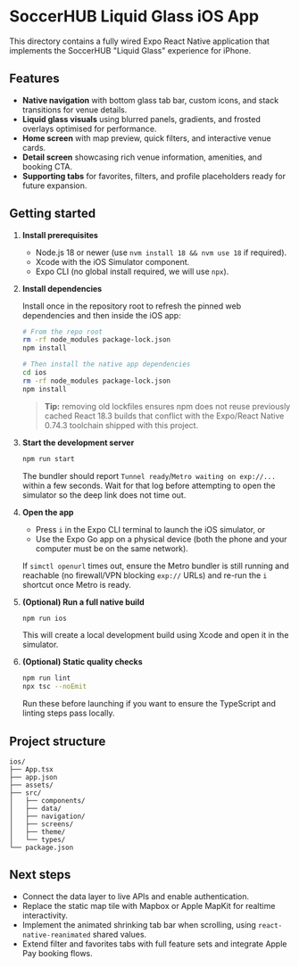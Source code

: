 # SoccerHUB Liquid Glass iOS App

This directory contains a fully wired Expo React Native application that implements the SoccerHUB "Liquid Glass" experience for iPhone.

## Features

- **Native navigation** with bottom glass tab bar, custom icons, and stack transitions for venue details.
- **Liquid glass visuals** using blurred panels, gradients, and frosted overlays optimised for performance.
- **Home screen** with map preview, quick filters, and interactive venue cards.
- **Detail screen** showcasing rich venue information, amenities, and booking CTA.
- **Supporting tabs** for favorites, filters, and profile placeholders ready for future expansion.

## Getting started

1. **Install prerequisites**
   - Node.js 18 or newer (use `nvm install 18 && nvm use 18` if required).
   - Xcode with the iOS Simulator component.
   - Expo CLI (no global install required, we will use `npx`).

2. **Install dependencies**

   Install once in the repository root to refresh the pinned web dependencies and then inside the iOS app:

   ```bash
   # From the repo root
   rm -rf node_modules package-lock.json
   npm install

   # Then install the native app dependencies
   cd ios
   rm -rf node_modules package-lock.json
   npm install
   ```

   > **Tip:** removing old lockfiles ensures npm does not reuse previously cached React 18.3 builds that conflict with the Expo/React Native 0.74.3 toolchain shipped with this project.

3. **Start the development server**

   ```bash
   npm run start
   ```

   The bundler should report `Tunnel ready`/`Metro waiting on exp://...` within a few seconds. Wait for that log before attempting to open the simulator so the deep link does not time out.

4. **Open the app**
   - Press `i` in the Expo CLI terminal to launch the iOS simulator, or
   - Use the Expo Go app on a physical device (both the phone and your computer must be on the same network).

   If `simctl openurl` times out, ensure the Metro bundler is still running and reachable (no firewall/VPN blocking `exp://` URLs) and re-run the `i` shortcut once Metro is ready.

5. **(Optional) Run a full native build**

   ```bash
   npm run ios
   ```

   This will create a local development build using Xcode and open it in the simulator.

6. **(Optional) Static quality checks**

   ```bash
   npm run lint
   npx tsc --noEmit
   ```

   Run these before launching if you want to ensure the TypeScript and linting steps pass locally.

## Project structure

```
ios/
├── App.tsx
├── app.json
├── assets/
├── src/
│   ├── components/
│   ├── data/
│   ├── navigation/
│   ├── screens/
│   ├── theme/
│   └── types/
└── package.json
```

## Next steps

- Connect the data layer to live APIs and enable authentication.
- Replace the static map tile with Mapbox or Apple MapKit for realtime interactivity.
- Implement the animated shrinking tab bar when scrolling, using `react-native-reanimated` shared values.
- Extend filter and favorites tabs with full feature sets and integrate Apple Pay booking flows.
